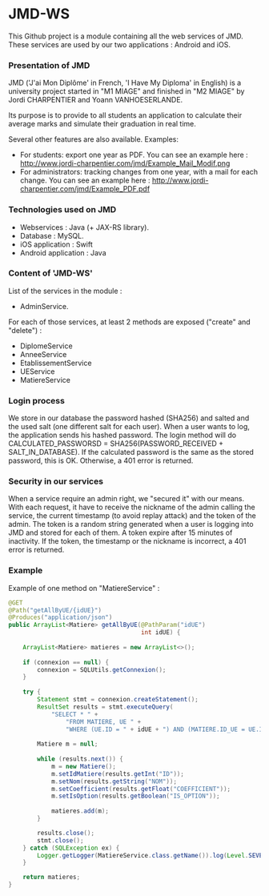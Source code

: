 # JMD-WS

This Github project is a module containing all the web services of JMD. These services are used by our two applications : Android and iOS. 

### Presentation of JMD

JMD ('J'ai Mon Diplôme' in French, 'I Have My Diploma' in English) is a university project started in "M1 MIAGE" and finished in "M2 MIAGE" by Jordi CHARPENTIER and Yoann VANHOESERLANDE. 

Its purpose is to provide to all students an application to calculate their average marks and simulate their graduation in real time.

Several other features are also available.
Examples:
- For students: export one year as PDF. 
You can see an example here : http://www.jordi-charpentier.com/jmd/Example_Mail_Modif.png
- For administrators: tracking changes from one year, with a mail for each change.
You can see an example here : http://www.jordi-charpentier.com/jmd/Example_PDF.pdf

### Technologies used on JMD

- Webservices : Java (+ JAX-RS library).
- Database : MySQL.
- iOS application : Swift
- Android application : Java

### Content of 'JMD-WS'

List of the services in the module :
- AdminService.

For each of those services, at least 2 methods are exposed ("create" and "delete") :
- DiplomeService
- AnneeService 
- EtablissementService 
- UEService 
- MatiereService 
 
### Login process 

We store in our database the password hashed (SHA256) and salted and the used salt (one different salt for each user).
When a user wants to log, the application sends his hashed password. 
The login method will do CALCULATED_PASSWORSD = SHA256(PASSWORD_RECEIVED + SALT_IN_DATABASE). If the calculated password is the same as the stored password, this is OK. Otherwise, a 401 error is returned. 

### Security in our services

When a service require an admin right, we "secured it" with our means. With each request, it have to receive the nickname of the admin calling the service, the current timestamp (to avoid replay attack) and the token of the admin. The token is a random string generated when a user is logging into JMD and stored for each of them. A token expire after 15 minutes of inactivity.
If the token, the timestamp or the nickname is incorrect, a 401 error is returned.

### Example

Example of one method on "MatiereService" :

```java
@GET
@Path("getAllByUE/{idUE}")
@Produces("application/json")
public ArrayList<Matiere> getAllByUE(@PathParam("idUE") 
                                     int idUE) {
        
    ArrayList<Matiere> matieres = new ArrayList<>();
                
    if (connexion == null) {
    	connexion = SQLUtils.getConnexion();
    }
        
    try {
        Statement stmt = connexion.createStatement();
        ResultSet results = stmt.executeQuery( 
        	"SELECT * " +
                "FROM MATIERE, UE " +
                "WHERE (UE.ID = " + idUE + ") AND (MATIERE.ID_UE = UE.ID)");
            
        Matiere m = null;
            
        while (results.next()) {
            m = new Matiere();
            m.setIdMatiere(results.getInt("ID"));
            m.setNom(results.getString("NOM"));
            m.setCoefficient(results.getFloat("COEFFICIENT"));
            m.setIsOption(results.getBoolean("IS_OPTION"));
              
    		matieres.add(m);
        }

        results.close();
        stmt.close();
    } catch (SQLException ex) {
    	Logger.getLogger(MatiereService.class.getName()).log(Level.SEVERE, null, ex);
    }

    return matieres;
}
```
